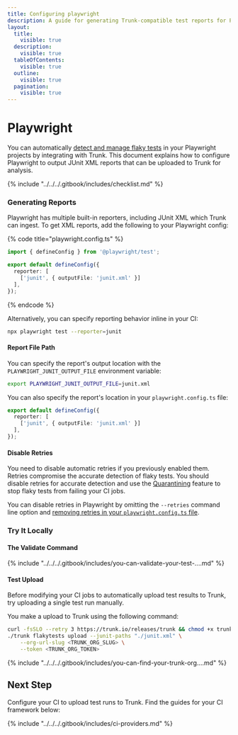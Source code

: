 ```yaml
---
title: Configuring playwright
description: A guide for generating Trunk-compatible test reports for Playwright
layout:
  title:
    visible: true
  description:
    visible: true
  tableOfContents:
    visible: true
  outline:
    visible: true
  pagination:
    visible: true
---
```


# Playwright

You can automatically [detect and manage flaky tests](../../detection.md) in your Playwright projects by integrating with Trunk. This document explains how to configure Playwright to output JUnit XML reports that can be uploaded to Trunk for analysis.

{% include "../../../.gitbook/includes/checklist.md" %}

### Generating Reports

Playwright has multiple built-in reporters, including JUnit XML which Trunk can ingest. To get XML reports, add the following to your Playwright config:

{% code title="playwright.config.ts" %}
```typescript
import { defineConfig } from '@playwright/test';

export default defineConfig({
  reporter: [
    ['junit', { outputFile: 'junit.xml' }]
  ],
});
```
{% endcode %}

Alternatively, you can specify reporting behavior inline in your CI:

```sh
npx playwright test --reporter=junit
```

#### Report File Path

You can specify the report's output location with the `PLAYWRIGHT_JUNIT_OUTPUT_FILE` environment variable:

```sh
export PLAYWRIGHT_JUNIT_OUTPUT_FILE=junit.xml
```

You can also specify the report's location in your `playwright.config.ts` file:

```typescript
export default defineConfig({
  reporter: [
    ['junit', { outputFile: 'junit.xml' }]
  ],
});
```

#### Disable Retries

You need to disable automatic retries if you previously enabled them. Retries compromise the accurate detection of flaky tests. You should disable retries for accurate detection and use the [Quarantining](../../quarantining.md) feature to stop flaky tests from failing your CI jobs.

You can disable retries in Playwright by omitting the `--retries` command line option and [removing retries in your `playwright.config.ts` file](https://playwright.dev/docs/test-retries#retries).

### Try It Locally

#### The Validate Command

{% include "../../../.gitbook/includes/you-can-validate-your-test-....md" %}

#### Test Upload

Before modifying your CI jobs to automatically upload test results to Trunk, try uploading a single test run manually.

You make a upload to Trunk using the following command:

```sh
curl -fsSLO --retry 3 https://trunk.io/releases/trunk && chmod +x trunk
./trunk flakytests upload --junit-paths "./junit.xml" \
    --org-url-slug <TRUNK_ORG_SLUG> \
    --token <TRUNK_ORG_TOKEN>
```

{% include "../../../.gitbook/includes/you-can-find-your-trunk-org....md" %}

## Next Step

Configure your CI to upload test runs to Trunk. Find the guides for your CI framework below:

{% include "../../../.gitbook/includes/ci-providers.md" %}

